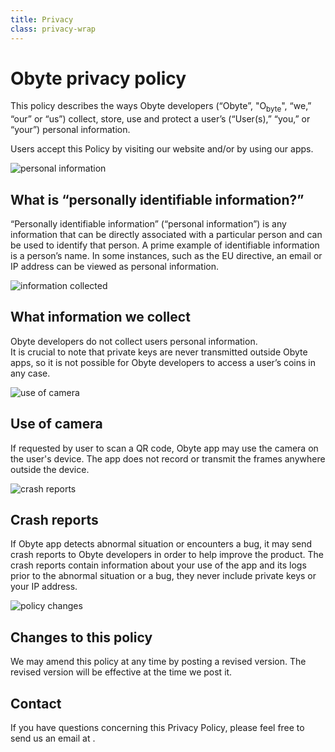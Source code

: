 ```yaml
---
title: Privacy
class: privacy-wrap
---
```


# Obyte privacy policy
<div class="sub-block">
    <div class="sub-text">
        This policy describes the ways Obyte developers (“Obyte”, "O<sub>byte</sub>", “we,” “our” or “us”) collect, store, use and protect a user’s (“User(s),” “you,” or “your”) personal information.
    </div>
    <p>
        Users accept this Policy by visiting our website and/or by using our apps.
    </p>
</div>
<div class="flex-list">
    <div class="flex-block">
        <div class="img-block">
            <img src="/user/themes/obyte/assets/privacy/img1.svg" alt="personal information">
        </div>
        <div class="info-block">
            <h2>What is “personally identifiable information?”</h2>
            <p>
                “Personally identifiable information” (“personal information”) is any information that can be directly 
                associated with a particular person and can be used to identify that person. A prime example of 
                identifiable information is a person’s name. In some instances, such as the EU directive, an email or IP 
                address can be viewed as personal information.
            </p>
        </div>
    </div>
    <div class="flex-block">
        <div class="img-block">
            <img src="/user/themes/obyte/assets/privacy/img2.svg" alt="information collected">
        </div>
        <div class="info-block">
            <h2>What information we collect</h2>
            <p>
                Obyte developers do not collect users personal information. <br>
                It is crucial to note that private keys are never transmitted outside Obyte apps, so it is not possible 
                for Obyte developers to access a user’s coins in any case.
            </p>
        </div>
    </div>
    <div class="flex-block">
        <div class="img-block">
            <img src="/user/themes/obyte/assets/privacy/img3.svg" alt="use of camera">
        </div>
        <div class="info-block">
            <h2>Use of camera</h2>
            <p>
                If requested by user to scan a QR code, Obyte app may use the camera on the user's device. 
                The app does not record or transmit the frames anywhere outside the device.                
            </p>
        </div>
    </div>
    <div class="flex-block">
        <div class="img-block">
            <img src="/user/themes/obyte/assets/privacy/img4.svg" alt="crash reports">
        </div>
        <div class="info-block">
            <h2>Crash reports</h2>
            <p>
                If Obyte app detects abnormal situation or encounters a bug, it may send crash reports to Obyte 
                developers in order to help improve the product. The crash reports contain information about your 
                use of the app and its logs prior to the abnormal situation or a bug, they never include private keys 
                or your IP address.
            </p>
        </div>
    </div>
    <div class="flex-block">
        <div class="img-block">
            <img src="/user/themes/obyte/assets/privacy/img5.svg" alt="policy changes">
        </div>
        <div class="info-block">
            <h2>Changes to this policy</h2>
            <p>
                We may amend this policy at any time by posting a revised version. The revised version will be 
                effective at the time we post it.
            </p>
        </div>
    </div>
</div>

## Contact
If you have questions concerning this Privacy Policy, please feel free to send us an email at <script>document.write('<a href="mailto:o'); document.write('@'); document.write('obyte.org">o'); document.write('@'); document.write('obyte.org</a>');</script>.
